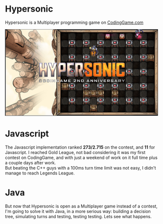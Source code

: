 # Hypersonic
Hypersonic is a Multiplayer programming game on [CodingGame.com](https://www.codingame.com)

![](https://github.com/TheBronx/hypersonic/raw/master/hypersonic.png)

# Javascript
The Javascript implementation ranked **273/2.715** on the contest, and **11** for Javascript. I reached Gold League, not bad considering it was my first contest on CodingGame, and with just a weekend of work on it full time plus a couple days after work.  
But beating the C++ guys with a 100ms turn time limit was not easy, I didn't manage to reach Legends League.

# Java
But now that Hypersonic is open as a Multiplayer game instead of a contest, I'm going to solve it with Java, in a more serious way: building a decision tree, simulating turns and testing, testing testing. Lets see what happens.
